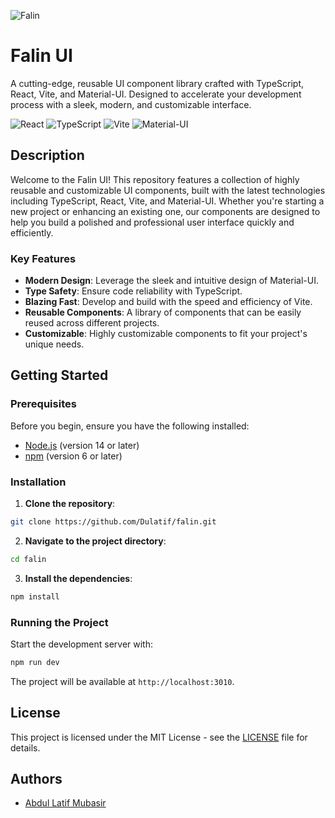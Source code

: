 ![Falin](https://falin.netlify.app/favicon.svg)
# Falin UI

A cutting-edge, reusable UI component library crafted with TypeScript, React, Vite, and Material-UI. Designed to accelerate your development process with a sleek, modern, and customizable interface.

![React](https://img.shields.io/badge/React-20232A?style=for-the-badge&logo=react&logoColor=61DAFB)
![TypeScript](https://img.shields.io/badge/TypeScript-007ACC?style=for-the-badge&logo=typescript&logoColor=white)
![Vite](https://img.shields.io/badge/Vite-646CFF?style=for-the-badge&logo=vite&logoColor=white)
![Material-UI](https://img.shields.io/badge/Material--UI-0081CB?style=for-the-badge&logo=material-ui&logoColor=white)

## Description

Welcome to the Falin UI! This repository features a collection of highly reusable and customizable UI components, built with the latest technologies including TypeScript, React, Vite, and Material-UI. Whether you're starting a new project or enhancing an existing one, our components are designed to help you build a polished and professional user interface quickly and efficiently.

### Key Features

- **Modern Design**: Leverage the sleek and intuitive design of Material-UI.
- **Type Safety**: Ensure code reliability with TypeScript.
- **Blazing Fast**: Develop and build with the speed and efficiency of Vite.
- **Reusable Components**: A library of components that can be easily reused across different projects.
- **Customizable**: Highly customizable components to fit your project's unique needs.

## Getting Started

### Prerequisites

Before you begin, ensure you have the following installed:

- [Node.js](https://nodejs.org/) (version 14 or later)
- [npm](https://www.npmjs.com/) (version 6 or later)

### Installation

1. **Clone the repository**:

```bash
git clone https://github.com/Dulatif/falin.git
```

2. **Navigate to the project directory**:

```bash
cd falin
```

3. **Install the dependencies**:

```bash
npm install
```

### Running the Project

Start the development server with:

```bash
npm run dev
```

The project will be available at `http://localhost:3010`.

## License

This project is licensed under the MIT License - see the [LICENSE](LICENSE) file for details.

## Authors

- [Abdul Latif Mubasir](https://github.com/DuLatif)

